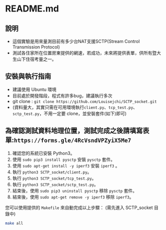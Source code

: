 # README.md
## 說明
* 這個實驗是用來量測目前有多少台NAT支援SCTP(Stream Control Transmission Protocol)
* 測試各住家所在位置房東提供的網速，若成功，未來將提供表單，供所有暨大生山下住宿考量之一。

## 安裝與執行指南

* 建議使用 Ubuntu 環境
* 目前處於開發階段，程式有許多bug，建議執行多次
* git clone : `git clone https://github.com/Louisejchi/SCTP_socket.git`
* (資料量大，其實只需在可用環境執行`client.py`、`tcp_test.py`、`sctp_test.py`，不用一定要 clone，並安裝套件(如下)即可)

為確認測試資料地理位置，測試完成之後請填寫表單:`https://forms.gle/4RcVsndVPZyiX5Me7`
----------------------------------------------------------
1. 確認您的系統已安裝 Python3。
2. 使用 `sudo pip3 install pysctp` 安裝 `pysctp` 套件。 
3. 使用 `sudo apt-get install -y iperf3` 安裝 `iperf3` 。
4. 執行 `python3 SCTP_socket/client.py`。
5. 執行 `python3 SCTP_socket/tcp_test.py`。
6. 執行 `python3 SCTP_socket/sctp_test.py`。
7. 結束後，使用 `sudo pip3 uninstall pysctp` 移除 `pysctp` 套件。
8. 結束後，使用 `sudo apt-get remove -y iperf3` 移除 `iperf3`。

您可以使用提供的 `Makefile` 來自動完成以上步驟：
(需先進入 SCTP_socket 目錄中)

```bash
make all
```
